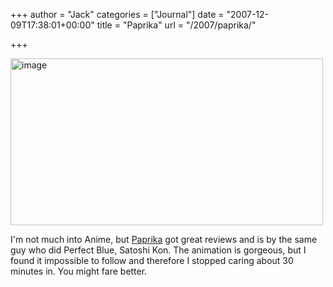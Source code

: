 +++
author = "Jack"
categories = ["Journal"]
date = "2007-12-09T17:38:01+00:00"
title = "Paprika"
url = "/2007/paprika/"

+++

<img src="/files/paprika.jpg" style="border: 0;" alt="image" width="500" height="267" />

I'm not much into Anime, but [Paprika][1] got great reviews and is by the same guy who did Perfect Blue, Satoshi Kon. The animation is gorgeous, but I found it impossible to follow and therefore I stopped caring about 30 minutes in. You might fare better.

 [1]: http://www.rottentomatoes.com/m/paprika/